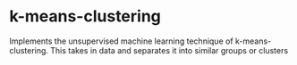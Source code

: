 k-means-clustering
==================

Implements the unsupervised machine learning technique of k-means-clustering. This takes in data and separates it into similar groups or clusters
